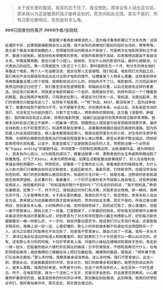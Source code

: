> 关于成长里的委屈，我真的忍不住了。我没想到，原来会有人说出这句话，原来我以为这是敏感的我才能体会到的，而世间如此无情。其实不是的，所有过客也都明白，告别是有多么难。

###只因害怕你离开
####作者/张晓晗

						我是极少看电影掉眼泪的人，因为每次看电影要记下太多东西：这段处理好不好，如果我是编剧我会怎么处理，我不会写的感情他们是如何组织台词的，等等等等。我又是个极高冷喜欢装酷的人，觉得被忽悠出的眼泪太不高级了。可是两次在电影院哭到泣不成声，都是小妞电影。朋友纷纷发来嘲笑的贺电，说我的审美很不高级，后来我想这跟高不高级没关系，毕竟就算再酷，我也只是个小妞儿。我相信，无论什么样的影视作品，最终化成眼泪，只代表自己的经历。第一次哭是因为《失恋三十三天》，那时我刚失恋一个月，和分手的男友相约来看这个电影，两个人一句话都没说，就坐在那儿无语凝噎。我们知道，电影院灯光亮起之后，我们再也不会勾肩搭背地走出去讨论刚才电影的情节，吐槽着某个人物多么愚蠢，这样晃到停车场再商量着去哪儿吃个夜宵。我想和他说点什么的，但始终开不了口。电影散场，灯光亮起来时我旁边的座位已经空了，我们甚至没说些虚情假意，祝福彼此珍重，以后还是朋友这样的客套话。他在亮灯前离开，而我是全电影院最后一个走的。我假装玩手机，同排的观众一个个蹭着我的膝盖，路过我离开电影院。只有我坐在那儿，希望这次幻觉长一点，我知道，当我站起来，我们的感情也只能留在这儿了，纵然有千般英勇，一“枪”热血，AK47，都没有用了，因为战争结束了。故事的结局不是同归于尽，也不是握手言和，共创美好未来。从此以后，没有亲密无间的我们，也没有互为仇敌的我们，只剩下互为路人，两败俱伤的我和他。这次看《滚蛋吧，肿瘤君》，我的眼泪没有这么孤单。漆黑的电影院里，姑娘们此起彼伏的哭声和啜泣都异常清晰。我根本没料到自己能泣不成声，一把鼻涕一把泪，想跟旁边人借张餐巾纸发现她哭得更厉害，最终全抹到脸上也不好意思开口。知道熊顿是在微博上，追着看她根据抗癌经历画成的漫画。因为妈妈是儿科血液组的医生，病人基本都是癌症患儿，我是在医院里长大的小孩，对生命的无常早有预期，也很明白做那些检查和治疗的痛苦程度是多么难以想象，甚至从来都不敢去描述，而她却能表现得乐观有趣。以至于，我甚至都忘了这是她真实经历的人生，而把她当做一个必然会有“happy ending”的喜剧作品。中间她第一次控制住病情出院，出版漫画作品，成为网络红人，我发自内心高兴，以为她真的成功了，跟童话故事一样，勇敢善良的女主角披荆斩棘战胜了妖魔鬼怪，打飞了大boss，未来光明而幸福。如果生活都是童话故事就好了，好人总会胜利会幸福会得到想要的一切。然而现实，却像是一个无情的反义词。我看电影的时候就在想，为什么从小到大我们只被教会如何去交新朋友，去适应新地方，看新风景，打拼新世界。但是没学会如何告别呢。我们的告别都那么唐突和意外，知道的方法只有一个，就是忍着。当熊顿的爸爸知道她生病来探望她，去买薯片时，看着薯片，一个历尽沧桑的老大爷就那么独自啜泣。还有熊顿躺在病床上，她抱着妈妈说：“你知道我的银行卡密码吗？”打毛衣的妈妈说：“我不想知道。”熊顿忍着眼泪，犹豫了一下，终于开口，我知道这对你们有点难，对我来说也很难。那一瞬间，我再也忍不住，几乎是嚎啕大哭。关于成长里的委屈，我真的忍不住了。我没想到，原来会有人说出这句话，原来我以为这是敏感的我才能体会到的，而世间如此无情。其实不是的，所有过客也都明白，告别是有多么难。小时候养的小猫，突然得病死掉了，奶奶说它跑了。我心里懂的，但是一直不愿意承认，跟自己说了一百遍，它是跑掉了。小学最好的朋友，好到每天回家做作业都得夹着滚烫的电话对答案那么好，好到愿意为了对方和学校里的小霸王肉搏那么好，好到每次新衣服都要买一模一样那么好，十一岁时，她突然要出国念书，她说我们可以写信打电话，还是能每天联系的，我嘴上说一定一定。心里却懂的，那么小的年龄根本都不知道如何去跨国联系一个人，这次之后我们可能再也不会见到了，但是我不愿意承认，跟自己说了一百遍，我有一天长大了，漂洋过海会在遥远的街道上和她重逢的，我们就算到了六十岁还是可以一眼认出对方的。还有，还有那么多分别的时候，十四岁举家来上海，邻居的小妹站在楼梯间和我挥手告别，我走到一楼一抬头，还能看到她从六楼栏杆后探出的脑袋；分手的男朋友，不想和我再交代什么，在电影院提前离场；癌症晚期的三姨躺在床上把红包塞给我，摸摸我的脑袋，跟我说：“明年春节我们又会再见面啦。”那么多时候，我都笑着承诺说再会。这么多时候，我们不愿意承认，此去一别，便是永远。总是画着美好的大饼，告诉对方，我们的故事会有续集的。能把告别说出来的人，是多么勇敢。我真的好希望，世界是平行的，在这个世界消失的人，会在另外一个时空遇见。终于，在电影院里，身为一个活到二十五岁，还是没学会告别，并且故意忽视离别，小心翼翼修护着堤坝的我，被滚滚而来的时间洪水冲垮。那些飘在别处眼泪，此刻降落。我真的好想告诉你们，我好害怕离开你，那天走后，其实我也难过的。			  		